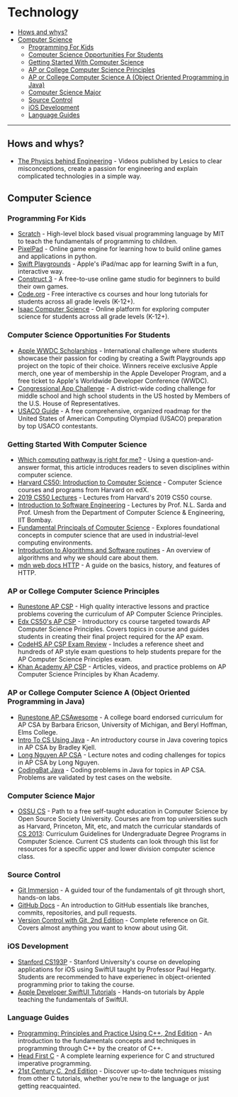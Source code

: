 # Technology

- [Hows and whys?](#hows-and-whys)
- [Computer Science](#computer-science)
  - [Programming For Kids](#programming-for-kids)
  - [Computer Science Opportunities For Students](#computer-science-opportunities-for-students)
  - [Getting Started With Computer Science](#getting-started-with-computer-science)
  - [AP or College Computer Science Principles](#ap-or-college-computer-science-principles)
  - [AP or College Computer Science A (Object Oriented Programming in Java)](#ap-or-college-computer-science-a-object-oriented-programming-in-java)
  - [Computer Science Major](#computer-science-major)
  - [Source Control](#source-control)
  - [iOS Development](#ios-development)
  - [Language Guides](#language-guides)

 ---

## Hows and whys?
- [The Physics behind Engineering](https://www.youtube.com/c/Lesics) - Videos published by Lesics to clear misconceptions, create a passion for engineering and explain complicated technologies in a simple way.

## Computer Science

### Programming For Kids
- [Scratch](https://scratch.mit.edu/about) - High-level block based visual programming language by MIT to teach the fundamentals of programming to children.
- [PixelPad](https://pixelpad.io) - Online game engine for learning how to build online games and applications in python.
- [Swift Playgrounds](https://www.apple.com/swift/playgrounds/) - Apple's iPad/mac app for learning Swift in a fun, interactive way.
- [Construct 3](https://www.construct.net/en) - A free-to-use online game studio for beginners to build their own games.
- [Code.org](https://studio.code.org/courses) - Free interactive cs courses and hour long tutorials for students across all grade levels (K-12+).
- [Isaac Computer Science](https://isaaccomputerscience.org/) - Online platform for exploring computer science for students across all grade levels (K-12+).

### Computer Science Opportunities For Students
- [Apple WWDC Scholarships](https://developer.apple.com/wwdc22/swift-student-challenge/) - International challenge where students showcase their passion for coding by creating a Swift Playgrounds app project on the topic of their choice. Winners receive exclusive Apple merch, one year of membership in the Apple Developer Program, and a free ticket to Apple's Worldwide Developer Conference (WWDC).
- [Congressional App Challenge](https://www.congressionalappchallenge.us) - A district-wide coding challenge for middle school and high school students in the US hosted by Members of the U.S. House of Representatives.
- [USACO Guide](https://usaco.guide) - A free comprehensive, organized roadmap for the United States of American Computing Olympiad (USACO) preparation by top USACO contestants.

### Getting Started With Computer Science
- [Which computing pathway is right for me?](https://ncwit.org/resource/pace/) - Using a question-and-answer format, this article introduces readers to seven disciplines within computer science.
- [Harvard CS50: Introduction to Computer Science](https://www.edx.org/cs50) - Computer Science courses and programs from Harvard on edX.
- [2019 CS50 Lectures](https://www.youtube.com/playlist?list=PLhQjrBD2T381L3iZyDTxRwOBuUt6m1FnW) - Lectures from Harvard's 2019 CS50 course.
- [Introduction to Software Engineering](https://cosmolearning.org/courses/introduction-to-software-engineering/) - Lectures by Prof. N.L. Sarda and Prof. Umesh from the Department of Computer Science & Engineering, IIT Bombay.
- [Fundamental Principals of Computer Science](https://tutorialspoint.com/basics_of_computer_science/) - Explores foundational concepts in computer science that are used in industrial-level computing environments.
- [Introduction to Algorithms and Software routines](https://www.khanacademy.org/computing/computer-science/algorithms/intro-to-algorithms/v/what-are-algorithms) - An overview of algorithms and why we should care about them.
- [mdn web docs HTTP](https://developer.mozilla.org/en-US/docs/Web/HTTP/Overview) - A guide on the basics, history, and features of HTTP.

### AP or College Computer Science Principles
- [Runestone AP CSP](https://runestone.academy/ns/books/published/StudentCSP/index.html?mode=browsing) - High quality interactive lessons and practice problems covering the curriculum of AP Computer Science Principles.
- [Edx CS50's AP CSP](https://www.edx.org/xseries/harvardx-cs50-ap-computer-science-principles) - Introductory cs course targeted towards AP Computer Science Principles. Covers topics in course and guides students in creating their final project required for the AP exam.
- [CodeHS AP CSP Exam Review](https://codehs.com/playlist/ap-cs-principles-exam-review-1780?) - Includes a reference sheet and hundreds of AP style exam questions to help students prepare for the AP Computer Science Principles exam. 
- [Khan Academy AP CSP](https://www.khanacademy.org/computing/ap-computer-science-principles) - Articles, videos, and practice problems on AP Computer Science Principles by Khan Academy.

### AP or College Computer Science A (Object Oriented Programming in Java)
- [Runestone AP CSAwesome](https://runestone.academy/ns/books/published/csawesome/index.html?mode=browsing) - A college board endorsed curriculum for AP CSA by Barbara Ericson, University of Michigan, and Beryl Hoffman, Elms College.
- [Intro To CS Using Java](http://programmedlessons.org/java5/index.html#02) - An introductory course in Java covering topics in AP CSA by Bradley Kjell.
- [Long Nguyen AP CSA](https://longbaonguyen.github.io/courses/apcsa/apjava.html) - Lecture notes and coding challenges for topics in AP CSA by Long Nguyen.
- [CodingBat Java](https://codingbat.com/java) - Coding problems in Java for topics in AP CSA. Problems are validated by test cases on the website.

### Computer Science Major
- [OSSU CS](https://github.com/ossu/computer-science) - Path to a free self-taught education in Computer Science by Open Source Society University. Courses are from top universities such as Harvard, Princeton, Mit, etc, and match the curricular standards of [CS 2013](https://github.com/ossu/computer-science/blob/master/CURRICULAR_GUIDELINES.md): Curriculum Guidelines for Undergraduate Degree Programs in Computer Science. Current CS students can look through this list for resources for a specific upper and lower division computer science class.

### Source Control
- [Git Immersion](https://gitimmersion.com) - A guided tour of the fundamentals of git through short, hands-on labs.
- [GitHub Docs](https://docs.github.com/en/get-started/quickstart/hello-world) - An introduction to GitHub essentials like branches, commits, repositories, and pull requests.
- [Version Control with Git, 2nd Edition](https://www.oreilly.com/library/view/version-control-with/9781449345037/) - Complete reference on Git. Covers almost anything you want to know about using Git.

### iOS Development
- [Stanford CS193P](https://cs193p.sites.stanford.edu) - Stanford University's course on developing applications for iOS using SwiftUI taught by Professor Paul Hegarty. Students are recommended to have experienec in object-oriented programming prior to taking the course.
- [Apple Developer SwiftUI Tutorials](https://developer.apple.com/tutorials/swiftui) - Hands-on tutorials by Apple teaching the fundamentals of SwiftUI.

### Language Guides
- [Programming: Principles and Practice Using C++, 2nd Edition](https://learning.oreilly.com/library/view/programming-principles-and/9780133796759/) - An introduction to the fundamentals concepts and techniques in programming through C++ by the creator of C++.
- [Head First C](https://www.oreilly.com/library/view/head-first-c/9781449335649/) - A complete learning experience for C and structured imperative programming.
- [21st Century C, 2nd Edition](https://www.oreilly.com/library/view/21st-century-c/9781491904428/) - Discover up-to-date techniques missing from other C tutorials, whether you’re new to the language or just getting reacquainted.
